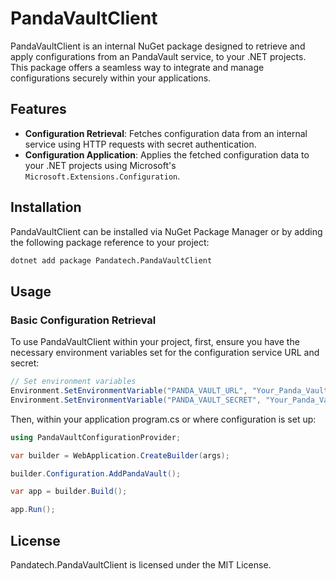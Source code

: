 # PandaVaultClient

PandaVaultClient is an internal NuGet package designed to retrieve and apply configurations from an PandaVault service,
to your .NET projects. This package offers a seamless way to integrate and manage configurations securely within your
applications.

## Features

- **Configuration Retrieval**: Fetches configuration data from an internal service using HTTP requests with secret
  authentication.
- **Configuration Application**: Applies the fetched configuration data to your .NET projects using
  Microsoft's `Microsoft.Extensions.Configuration`.

## Installation

PandaVaultClient can be installed via NuGet Package Manager or by adding the following package reference to your
project:

```bash
dotnet add package Pandatech.PandaVaultClient
```

## Usage

### Basic Configuration Retrieval

To use PandaVaultClient within your project, first, ensure you have the necessary environment variables set for the
configuration service URL and secret:

```csharp
// Set environment variables
Environment.SetEnvironmentVariable("PANDA_VAULT_URL", "Your_Panda_Vault_URL");
Environment.SetEnvironmentVariable("PANDA_VAULT_SECRET", "Your_Panda_Vault_Secret");
```

Then, within your application program.cs or where configuration is set up:

```csharp
using PandaVaultConfigurationProvider;

var builder = WebApplication.CreateBuilder(args);

builder.Configuration.AddPandaVault();

var app = builder.Build();

app.Run();
```

## License

Pandatech.PandaVaultClient is licensed under the MIT License.